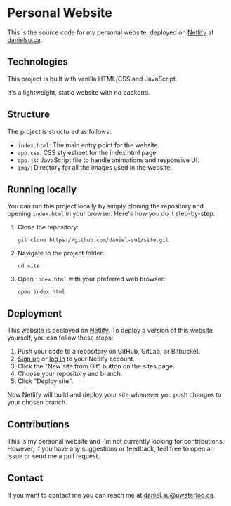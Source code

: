 # Personal Website

This is the source code for my personal website, deployed on [Netlify](https://www.netlify.com/) at [danielsu.ca](http://danielsu.ca).

## Technologies

This project is built with vanilla HTML/CSS and JavaScript.

It's a lightweight, static website with no backend.

## Structure

The project is structured as follows:

- `index.html`: The main entry point for the website.
- `app.css`: CSS stylesheet for the index.html page.
- `app.js`: JavaScript file to handle animations and responsive UI.
- `img/`: Directory for all the images used in the website.

## Running locally

You can run this project locally by simply cloning the repository and opening `index.html` in your browser. Here's how you do it step-by-step:

1. Clone the repository:
    ```
    git clone https://github.com/daniel-su1/site.git
    ```
2. Navigate to the project folder:
    ```
    cd site
    ```
3. Open `index.html` with your preferred web browser:
    ```
    open index.html
    ```

## Deployment

This website is deployed on [Netlify](https://www.netlify.com/). To deploy a version of this website yourself, you can follow these steps:

1. Push your code to a repository on GitHub, GitLab, or Bitbucket.
2. [Sign up](https://app.netlify.com/signup) or [log in](https://app.netlify.com/login) to your Netlify account.
3. Click the "New site from Git" button on the sites page.
4. Choose your repository and branch.
5. Click "Deploy site".

Now Netlify will build and deploy your site whenever you push changes to your chosen branch.

## Contributions

This is my personal website and I'm not currently looking for contributions. However, if you have any suggestions or feedback, feel free to open an issue or send me a pull request.

## Contact

If you want to contact me you can reach me at <daniel.su@uwaterloo.ca>.
